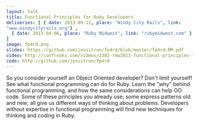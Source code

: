 ```yaml
---
layout: talk
title: Functional Principles for Ruby Developers
deliveries: [ { date: 2013-09-12, place: "Windy City Rails", link:
"www.windycityrails.org"} ,
  { date: 2013-04-06, place: "Ruby Midwest", link: "rubymidwest.com" }
]
image: fp4rd.png
slides: https://github.com/jessitron/fp4rd/blob/master/fp4rd-RM.pdf
video: http://confreaks.com/videos/2382-rmw2013-functional-principles-for-oo-development
code: http://github.com/jessitron/fp4rd
---
```

So you consider yourself an Object Oriented developer? Don't limit
yourself! See what functional programming can do for Ruby. Learn the
"why" behind functional programming, and how the same considerations can
help OO code. Some of these principles you already use; some express
patterns old and new; all give us different ways of thinking about
problems. Developers without expertise in functional programming will
find new techniques for thinking and coding in Ruby.
